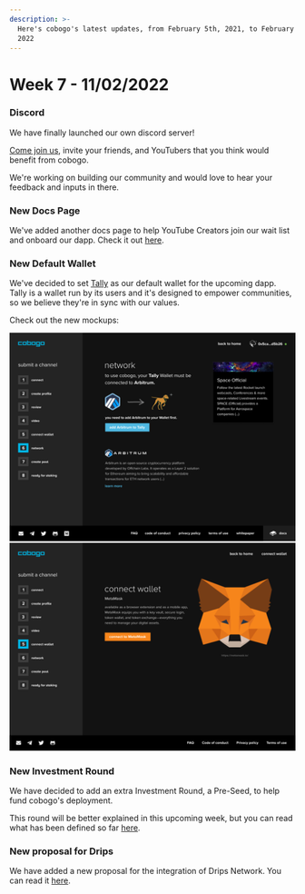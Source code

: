 ```yaml
---
description: >-
  Here's cobogo's latest updates, from February 5th, 2021, to February 11th,
  2022
---
```


# Week 7 - 11/02/2022

### Discord

We have finally launched our own discord server!&#x20;

[Come join us](https://discord.gg/j7U2zXKk), invite your friends, and YouTubers that you think would benefit from cobogo.&#x20;

We're working on building our community and would love to hear your feedback and inputs in there.

### New Docs Page

We've added another docs page to help YouTube Creators join our wait list and onboard our dapp. Check it out [here](../../youtubers/getting-started.md).

### New Default Wallet

We've decided to set [Tally](https://tally.cash/) as our default wallet for the upcoming dapp. Tally is a wallet run by its users and it's designed to empower communities, so we believe they're in sync with our values.

Check out the new mockups:

![](<../../.gitbook/assets/11-Submit a channel - 06-1.png>) ![](<../../.gitbook/assets/10-Submit a channel - 05.png>)

### New Investment Round

We have decided to add an extra Investment Round, a Pre-Seed, to help fund cobogo's deployment.&#x20;

This round will be better explained in this upcoming week, but you can read what has been defined so far [here](../../investment-funding/investment-rounds.md).&#x20;

### New proposal for Drips

We have added a new proposal for the integration of Drips Network. You can read it [here](../../overview/planned-features/direct-donation.md).&#x20;

